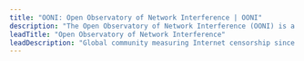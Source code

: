 ```yaml
---
title: "OONI: Open Observatory of Network Interference | OONI"
description: "The Open Observatory of Network Interference (OONI) is a global community measuring internet censorship around the world. Run OONI Probe to detect internet censorship. Use OONI Explorer to track internet censorship worldwide in near real-time."
leadTitle: "Open Observatory of Network Interference"
leadDescription: "Global community measuring Internet censorship since 2012."
---
```

